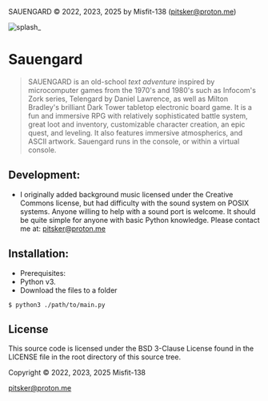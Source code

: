 SAUENGARD © 2022, 2023, 2025 by Misfit-138  (pitsker@proton.me)

![splash_](https://user-images.githubusercontent.com/105970436/213262250-f591f961-3fd7-4646-9173-67d8a9893687.jpg)

# Sauengard

> SAUENGARD is an old-school *text adventure* inspired by microcomputer
games from the 1970's and 1980's such as Infocom's Zork series,
Telengard by Daniel Lawrence, as well as Milton Bradley's 
brilliant Dark Tower tabletop electronic board game.
It is a fun and immersive RPG with relatively sophisticated 
battle system, great loot and inventory, customizable character
creation, an epic quest, and leveling. It also features immersive atmospherics, 
>and ASCII artwork. Sauengard runs in the console, or within a virtual console.

## Development:

- I originally added background music licensed under the Creative Commons
license, but had difficulty with the sound system on POSIX systems.
Anyone willing to help with a sound port is welcome. 
It should be quite simple for anyone with basic Python knowledge. 
Please contact me at: 
pitsker@proton.me

## Installation:

- Prerequisites: 
- Python v3. 
- Download the files to a folder 
  
```
$ python3 ./path/to/main.py
```
## License

This source code is licensed under the BSD 3-Clause License found in the LICENSE file
in the root directory of this source tree.

Copyright © 2022, 2023, 2025 Misfit-138

pitsker@proton.me
